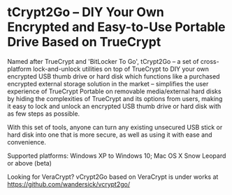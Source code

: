 # tCrypt2Go – DIY Your Own Encrypted and Easy-to-Use Portable Drive Based on TrueCrypt
Named after TrueCrypt and 'BitLocker To Go', tCrypt2Go – a set of cross-platform lock-and-unlock utilities on top of TrueCrypt to DIY your own encrypted USB thumb drive or hard disk which functions like a purchased encrypted external storage solution in the market – simplifies the user experience of TrueCrypt Portable on removable media/external hard disks by hiding the complexities of TrueCrypt and its options from users, making it easy to lock and unlock an encrypted USB thumb drive or hard disk with as few steps as possible.

With this set of tools, anyone can turn any existing unsecured USB stick or hard disk into one that is more secure, as well as using it with ease and convenience.

Supported platforms: Windows XP to Windows 10; Mac OS X Snow Leopard or above (beta)

Looking for VeraCrypt? vCrypt2Go based on VeraCrypt is under works at https://github.com/wandersick/vcrypt2go/
